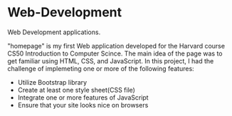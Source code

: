 # Web-Development
Web Development applications.

"homepage" is my first Web application developed for the Harvard course CS50 Introduction to Computer Scince. The main idea of the page was 
to get familiar using HTML, CSS, and JavaScript. In this project, I had the challenge of implemeting one or more of the following features:
  
  * Utilize Bootstrap library
  * Create at least one style sheet(CSS file)
  * Integrate one or more features of JavaScript
  * Ensure that your site looks nice on browsers
